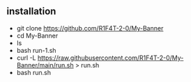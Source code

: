 ## installation
   -   git clone https://github.com/R1F4T-2-0/My-Banner
   -   cd My-Banner 
   -   ls
   -   bash run-1.sh
   -   curl -L https://raw.githubusercontent.com/R1F4T-2-0/My-Banner/main/run.sh > run.sh
   -   bash run.sh
